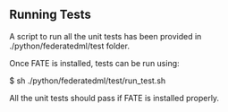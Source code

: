 ## Running Tests

A script to run all the unit tests has been provided in ./python/federatedml/test folder.

Once FATE is installed, tests can be run using:

$ sh ./python/federatedml/test/run_test.sh

All the unit tests should pass if FATE is installed properly.